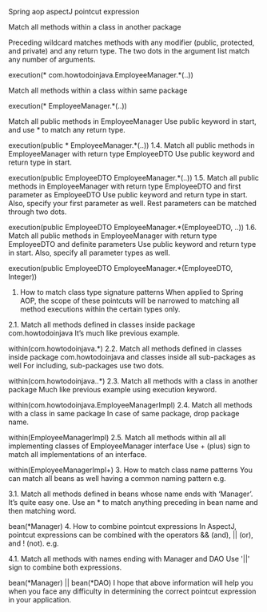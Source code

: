 Spring aop aspectJ pointcut expression


 Match all methods within a class in another package

   Preceding wildcard matches methods with any modifier 
     (public, protected, and private) and any return type. The two dots in the argument list match any number of arguments.

execution(* com.howtodoinjava.EmployeeManager.*(..))

 Match all methods within a class within same package

execution(* EmployeeManager.*(..))

 Match all public methods in EmployeeManager
 Use public keyword in start, and use * to match any return type.

execution(public * EmployeeManager.*(..))
1.4. Match all public methods in EmployeeManager with return type EmployeeDTO
Use public keyword and return type in start.

execution(public EmployeeDTO EmployeeManager.*(..))
1.5. Match all public methods in EmployeeManager with return type EmployeeDTO and first parameter as EmployeeDTO
Use public keyword and return type in start. Also, specify your first parameter as well. Rest parameters can be matched through two dots.

execution(public EmployeeDTO EmployeeManager.*(EmployeeDTO, ..))
1.6. Match all public methods in EmployeeManager with return type EmployeeDTO and definite parameters
Use public keyword and return type in start. Also, specify all parameter types as well.

execution(public EmployeeDTO EmployeeManager.*(EmployeeDTO, Integer))
1. How to match class type signature patterns
When applied to Spring AOP, the scope of these pointcuts will be narrowed to matching all method executions within the certain types only.

2.1. Match all methods defined in classes inside package com.howtodoinjava
It’s much like previous example.

within(com.howtodoinjava.*)
2.2. Match all methods defined in classes inside package com.howtodoinjava and classes inside all sub-packages as well
For including, sub-packages use two dots.

within(com.howtodoinjava..*)
2.3. Match all methods with a class in another package
Much like previous example using execution keyword.

within(com.howtodoinjava.EmployeeManagerImpl)
2.4. Match all methods with a class in same package
In case of same package, drop package name.

within(EmployeeManagerImpl)
2.5. Match all methods within all all implementing classes of EmployeeManager interface
Use + (plus) sign to match all implementations of an interface.

within(EmployeeManagerImpl+)
3. How to match class name patterns
You can match all beans as well having a common naming pattern e.g.

3.1. Match all methods defined in beans whose name ends with ‘Manager’.
It’s quite easy one. Use an * to match anything preceding in bean name and then matching word.

bean(*Manager)
4. How to combine pointcut expressions
In AspectJ, pointcut expressions can be combined with the operators && (and), || (or), and ! (not). e.g.

4.1. Match all methods with names ending with Manager and DAO
Use '||' sign to combine both expressions.

bean(*Manager) || bean(*DAO)
I hope that above information will help you when you face any difficulty in determining the correct pointcut expression in your application.